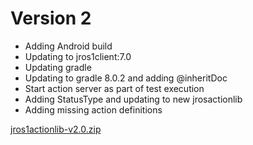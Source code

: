 # Version 2

- Adding Android build
- Updating to jros1client:7.0
- Updating gradle
- Updating to gradle 8.0.2 and adding @inheritDoc
- Start action server as part of test execution
- Adding StatusType and updating to new jrosactionlib
- Adding missing action definitions

[jros1actionlib-v2.0.zip](https://github.com/pinorobotics/jros1actionlib/raw/main/jros1actionlib/release/jros1actionlib-v2.0.zip)